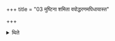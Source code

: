 +++
title = "03 मुष्टिना शमिता वपोद्धरणमपिधायास्त"

+++

<details><summary>थिते</summary>

3. Having covered by means of his fist the opening from he Śamitr̥ sits (near the where the omentum was extracted, the Śamitr̥ sits (near the dead body of the animal) upto the offering of the omentum.
</details>
